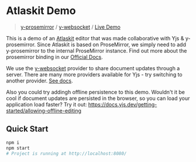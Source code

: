 # Atlaskit Demo
> [y-prosemirror](https://docs.yjs.dev/ecosystem/editor-bindings/prosemirror) / [y-websocket](https://docs.yjs.dev/ecosystem/connection-provider/y-websocket) / [Live Demo](https://demos.yjs.dev/atlaskit/atlaskit.html)

This is a demo of an [Atlaskit](https://atlaskit.atlassian.com/) editor that was made collaborative with Yjs & y-prosemirror. Since Atlaskit is based on ProseMirror, we simply need to add y-prosemirror to the internal ProseMirror instance. Find out more about the prosemirror binding in our [Official Docs](https://docs.yjs.dev/ecosystem/editor-bindings/prosemirror).

We use the [y-websocket](https://docs.yjs.dev/ecosystem/connection-provider/y-websocket) provider to share document updates through a server. There are many more providers available for Yjs - try switching to another provider. [See docs](https://docs.yjs.dev/ecosystem/connection-provider).

Also you could try addingh offline persistence to this demo. Wouldn't it be cool if document updates are persisted in the browser, so you can load your application load faster? Try it out: https://docs.yjs.dev/getting-started/allowing-offline-editing

## Quick Start

```sh
npm i
npm start
# Project is running at http://localhost:8080/
```
